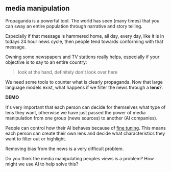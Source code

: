 ## media manipulation

Propaganda is a powerful tool.  The world has seen (many times) that you can sway an entire population through narrative and story telling.

Especially if that message is hammered home, all day, every day, like it is in todays 24 hour news cycle, then people tend towards conforming with that message.

Owning some newspapers and TV stations really helps, especially if your objective is to say to an entire country:

> look at the hand, definitely don't look over here

We need some tools to counter what is clearly propaganda.  Now that large language models exist, what happens if we filter the news through a **lens**?.

**DEMO**

It's very important that each person can decide for themselves what type of lens they want, otherwise we have just passed the power of media manipulation from one group (news sources) to another (AI companies).

People can control how their AI behaves because of [fine tuning](https://en.wikipedia.org/wiki/Fine-tuning_(deep_learning)).  This means each person can create their own lens and decide what characteristics they want to filter out or highlight.

Removing bias from the news is a very difficult problem.

Do you think the media manipulating peoples views is a problem? How might we use AI to help solve this?

